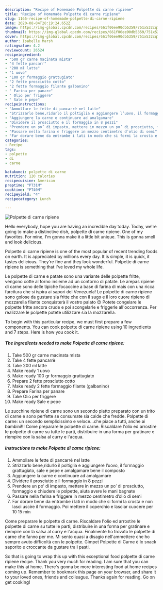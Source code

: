 ```yaml
---
description: "Recipe of Homemade Polpette di carne ripiene"
title: "Recipe of Homemade Polpette di carne ripiene"
slug: 1165-recipe-of-homemade-polpette-di-carne-ripiene
date: 2020-08-04T20:19:24.652Z
image: https://img-global.cpcdn.com/recipes/661f06ee90db5359/751x532cq70/polpette-di-carne-ripiene-recipe-main-photo.jpg
thumbnail: https://img-global.cpcdn.com/recipes/661f06ee90db5359/751x532cq70/polpette-di-carne-ripiene-recipe-main-photo.jpg
cover: https://img-global.cpcdn.com/recipes/661f06ee90db5359/751x532cq70/polpette-di-carne-ripiene-recipe-main-photo.jpg
author: Isabelle Marsh
ratingvalue: 4.2
reviewcount: 26524
recipeingredient:
- "500 gr carne macinata mista"
- "4 fette pancarr"
- "200 ml latte"
- "1 uovo"
- "100 gr formaggio grattugiato"
- "2 fette prosciutto cotto"
- "2 fette formaggio filante galbanino"
- " Farina per panare"
- " Olio per friggere"
- " Sale e pepe"
recipeinstructions:
- "Ammollare le fette di pancarrè nel latte"
- "Strizzarlo bene,ridurlo il poltiglia e aggiungere l’uovo, il formaggio grattugiato, sale e pepe e amalgamare bene il composto"
- "Aggiungere la carne e continuare ad amalgamare"
- "Dividere il prosciutto e il formaggio in 8 pezzi"
- "Prendere un po’ di impasto, mettere in mezzo un po’ di prosciutto, formaggio e chiudere le polpette, aiuta avere le mani bagnate"
- "Passare nella farina e friggere in mezzo centimetro d’olio di semi"
- "Far dorare bene da entrambe i lati in modo che si formi la crosta e non lasci uscire il formaggio. Poi mettere il coperchio e lasciar cuocere per 10 15 min"
categories:
- Recipe
tags:
- polpette
- di
- carne

katakunci: polpette di carne 
nutrition: 120 calories
recipecuisine: American
preptime: "PT31M"
cooktime: "PT40M"
recipeyield: "4"
recipecategory: Lunch

---
```



![Polpette di carne ripiene](https://img-global.cpcdn.com/recipes/661f06ee90db5359/751x532cq70/polpette-di-carne-ripiene-recipe-main-photo.jpg)

Hello everybody, hope you are having an incredible day today. Today, we're going to make a distinctive dish, polpette di carne ripiene. One of my favorites. For mine, I'm gonna make it a little bit unique. This is gonna smell and look delicious.

Polpette di carne ripiene is one of the most popular of recent trending foods on earth. It is appreciated by millions every day. It is simple, it is quick, it tastes delicious. They're fine and they look wonderful. Polpette di carne ripiene is something that I've loved my whole life.

Le polpette di carne e patate sono una variante delle polpette fritte, vengono cotte al forno insieme ad un contorno di patate. Le arepas ripiene di carne sono delle tipiche focaccine a base di farina di mais con una ricca farcitura che si ispira ai sapori del Venezuela! Le polpette di carne ripiene sono golose da gustare sia fritte che con il sugo e il loro cuore ripieno di mozzarella filante conquisterà il vostro palato 😉 Potete congelare le polpette fritte ancora crude e poi scongelarle e friggerle all&#39;occorrenza. Per realizzare le polpette potete utilizzare sia la mozzarella.


To begin with this particular recipe, we must first prepare a few components. You can cook polpette di carne ripiene using 10 ingredients and 7 steps. Here is how you cook it.

<!--inarticleads1-->

##### The ingredients needed to make Polpette di carne ripiene:

1. Take 500 gr carne macinata mista
1. Take 4 fette pancarrè
1. Take 200 ml latte
1. Make ready 1 uovo
1. Make ready 100 gr formaggio grattugiato
1. Prepare 2 fette prosciutto cotto
1. Make ready 2 fette formaggio filante (galbanino)
1. Prepare  Farina per panare
1. Take  Olio per friggere
1. Make ready  Sale e pepe


Le zucchine ripiene di carne sono un secondo piatto preparato con un trito di carne e sono perfette se consumate sia calde che fredde. Polpette di carne: un secondo semplicissimo e veloce…che piace a tutti, anche ai bambini!!! Come preparare le polpette di carne. Riscaldare l&#39;olio ed arrostire le polpette di carne su tutte le parti, distribuire in una forma per gratinare e riempire con la salsa al curry e l&#39;acqua. 

<!--inarticleads2-->

##### Instructions to make Polpette di carne ripiene:

1. Ammollare le fette di pancarrè nel latte
1. Strizzarlo bene,ridurlo il poltiglia e aggiungere l’uovo, il formaggio grattugiato, sale e pepe e amalgamare bene il composto
1. Aggiungere la carne e continuare ad amalgamare
1. Dividere il prosciutto e il formaggio in 8 pezzi
1. Prendere un po’ di impasto, mettere in mezzo un po’ di prosciutto, formaggio e chiudere le polpette, aiuta avere le mani bagnate
1. Passare nella farina e friggere in mezzo centimetro d’olio di semi
1. Far dorare bene da entrambe i lati in modo che si formi la crosta e non lasci uscire il formaggio. Poi mettere il coperchio e lasciar cuocere per 10 15 min


Come preparare le polpette di carne. Riscaldare l&#39;olio ed arrostire le polpette di carne su tutte le parti, distribuire in una forma per gratinare e riempire con la salsa al curry e l&#39;acqua. Finalmente ho trovato le polpette di carne che fanno per me. Mi sento quasi a disagio nell&#39;ammettere che ho sempre avuto difficoltà con le polpette. Gimpet Polpette di Carne è lo snack saporito e croccante da gustare tra i pasti. 

So that is going to wrap this up with this exceptional food polpette di carne ripiene recipe. Thank you very much for reading. I am sure that you can make this at home. There's gonna be more interesting food at home recipes coming up. Remember to bookmark this page on your browser, and share it to your loved ones, friends and colleague. Thanks again for reading. Go on get cooking!
